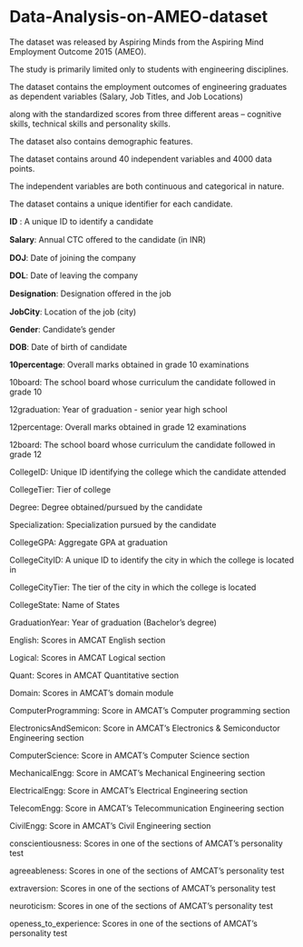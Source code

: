 # Data-Analysis-on-AMEO-dataset

The dataset was released by Aspiring Minds from the Aspiring Mind Employment Outcome 2015 (AMEO).

The study is primarily limited only to students with engineering disciplines.

The dataset contains the employment outcomes of engineering graduates as dependent variables (Salary, Job Titles, and Job Locations)

along with the standardized scores from three different areas – cognitive skills, technical skills and personality skills.

The dataset also contains demographic features.

The dataset contains around 40 independent variables and 4000 data points.

The independent variables are both continuous and categorical in nature.

The dataset contains a unique identifier for each candidate.

**ID** : A unique ID to identify a candidate

**Salary**: Annual CTC oﬀered to the candidate (in INR)

**DOJ**: Date of joining the company

**DOL**: Date of leaving the company

**Designation**: Designation oﬀered in the job

**JobCity**: Location of the job (city)

**Gender**: Candidate’s gender

**DOB**: Date of birth of candidate

**10percentage**: Overall marks obtained in grade 10 examinations

10board: The school board whose curriculum the candidate followed in grade 10

12graduation: Year of graduation - senior year high school

12percentage: Overall marks obtained in grade 12 examinations

12board: The school board whose curriculum the candidate followed in grade 12

CollegeID: Unique ID identifying the college which the candidate attended

CollegeTier: Tier of college

Degree: Degree obtained/pursued by the candidate

Specialization: Specialization pursued by the candidate

CollegeGPA: Aggregate GPA at graduation

CollegeCityID: A unique ID to identify the city in which the college is located in

CollegeCityTier: The tier of the city in which the college is located

CollegeState: Name of States

GraduationYear: Year of graduation (Bachelor’s degree)

English: Scores in AMCAT English section

Logical: Scores in AMCAT Logical section

Quant: Scores in AMCAT Quantitative section

Domain: Scores in AMCAT’s domain module

ComputerProgramming: Score in AMCAT’s Computer programming section

ElectronicsAndSemicon: Score in AMCAT’s Electronics & Semiconductor Engineering section

ComputerScience: Score in AMCAT’s Computer Science section

MechanicalEngg: Score in AMCAT’s Mechanical Engineering section

ElectricalEngg: Score in AMCAT’s Electrical Engineering section

TelecomEngg: Score in AMCAT’s Telecommunication Engineering section

CivilEngg: Score in AMCAT’s Civil Engineering section

conscientiousness: Scores in one of the sections of AMCAT’s personality test

agreeableness: Scores in one of the sections of AMCAT’s personality test

extraversion: Scores in one of the sections of AMCAT’s personality test

neuroticism: Scores in one of the sections of AMCAT’s personality test

openess_to_experience: Scores in one of the sections of AMCAT’s personality test

